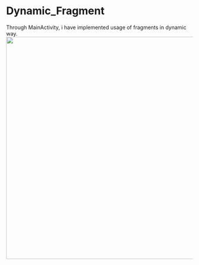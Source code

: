 # Dynamic_Fragment
Through MainActivity, i have implemented usage of fragments in dynamic way.
<img src="https://user-images.githubusercontent.com/42689087/152786771-0c1884ae-24e8-44bd-a53c-e0bec65badd3.png" width=600 height=600>
